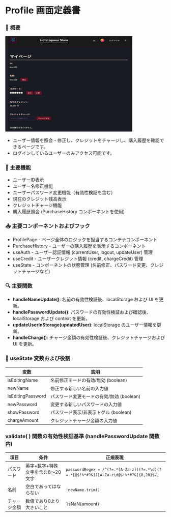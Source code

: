 # Profile 画面定義書
### 📜 概要
<img src="../images/Profile.JPG" alt="イメージ説明" width="400" height="300" />

- ユーザー情報を照会・修正し、クレジットをチャージし、購入履歴を確認できるページです。
- ログインしているユーザーのみアクセス可能です。

### 🔧 主要機能
- ユーザーID表示
- ユーザー名修正機能
- ユーザーパスワード変更機能（有効性検証を含む）
- 現在のクレジット残高表示
- クレジットチャージ機能
- 購入履歴照会 (PurchaseHistory コンポーネントを使用)

### 📥 主要コンポーネントおよびフック
- ProfilePage - ページ全体のロジックを担当するコンテナコンポーネント
- PurchaseHistory - ユーザーの購入履歴を表示するコンポーネント
- useAuth - ユーザー認証情報 (currentUser, logout, updateUser) 管理
- useCredit - ユーザークレジット情報 (credit, chargeCredit) 管理
- useState - コンポーネントの状態管理 (名前修正、パスワード変更、クレジットチャージなど)

### 🔍 主要関数
- **handleNameUpdate()**: 名前の有効性検証後、localStorage および UI を更新。
- **handlePasswordUpdate()**: パスワードの有効性検証および確認後、localStorage および context を更新。
- **updateUserInStorage(updatedUser)**: localStorage のユーザー情報を更新。
- **handleCharge()**: チャージ金額の有効性検証後、クレジットチャージおよび UI を更新。

### 💾 useState 変数および役割
|変数|説明|
|---|---|
|isEditingName|名前修正モードの有効/無効 (boolean)|
|newName|修正する新しい名前の入力値|
|isEditingPassword|パスワード変更モードの有効/無効 (boolean)|
|newPassword|変更する新しいパスワードの入力値|
|showPassword|パスワード表示/非表示トグル (boolean)|
|chargeAmount|クレジットチャージ金額の入力値|

### validate( ) 関数の有効性検証基準 (handlePasswordUpdate 関数内)
|項目|条件|正規表現|
|---|---|---|
|パスワード|英字+数字+特殊文字を含む8～20文字|`passwordRegex = /^(?=.*[A-Za-z])(?=.*\d)(?=.*[@$!%*#?&])[A-Za-z\d@$!%*#?&]{8,20}$/;`|
|名前|空白であってはならない|`!newName.trim()`|
|チャージ金額|数値であり0より大きいこと|`isNaN(amount) || amount <= 0`|